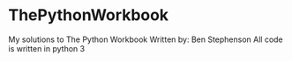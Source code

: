 # ThePythonWorkbook
My solutions to The Python Workbook
Written by: Ben Stephenson
All code is written in python 3
